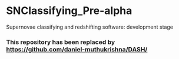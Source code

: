# SNClassifying_Pre-alpha
Supernovae classifying and redshifting software: development stage

### This repository has been replaced by https://github.com/daniel-muthukrishna/DASH/
